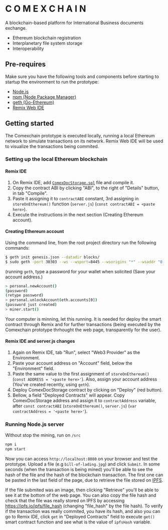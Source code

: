 # C O M E X C H A I N

A blockchain-based platform for International Business documents exchange.
  - Ethereum blockchain registration
  - Interplanetary file system storage 
  - Interoperability

## Pre-requires
Make sure you have the following tools and components before starting to startup the environment to run the prototype:
* [Node.js](https://nodejs.org/en/)
* [npm (Node Package Manager)](https://www.npmjs.com/)
* [geth (Go-Ethereum)](https://github.com/ethereum/go-ethereum)
* [Remix Web IDE](http://remix.ethereum.org/)

## Getting started
The Comexchain prototype is executed locally, running a local Ethereum network to simulate transactions on its network. Remix Web IDE will be used to visualize the transactions being commited.

### Setting up the local Ethereum blockchain
#### Remix IDE
1) On Remix IDE, add [`ComexDocStorage.sol`]() file and compile it.
2) Copy the contract ABI by clicking "ABI", to the right of "Details" button, in tab "Compile".
3) Paste it assigning it to `contractABI` constant, 3rd assigning in `storeOnEthereum()` function (`server.js`) (`const contractABI = <paste here>`).
4) Execute the instructions in the next section (Creating Ethereum account).

#### Creating Ethereum account
Using the command line, from the root project directory run the following commands:
```sh
$ geth init genesis.json --datadir blocks/
$ sudo geth -port 30303 --ws --wsport=8445 --wsorigins "*" --wsaddr "0.0.0.0" --wsapi personal,db,eth,net,web3,pubsub --datadir "blocks" --networkid 1 --rpcapi personal,db,eth,net,web3,pubsub --rpc --rpcport 8545 --rpccorsdomain "*" --rpcaddr "0.0.0.0" console
```
(running `geth`, type a password for your wallet when solicited (Save your account address.)
```sh
> personal.newAccount()
(password)
(retype password)
> personal.unlockAccount(eth.accounts[0])
(password just created)
> miner.start()
```
Your computer is minning, let this running. It is needed for deploy the smart contract through Remix and for further transactions (being executed by the Comexchain prototype thrhought the web page, transparently for the user).

#### Remix IDE and server.js changes
1) Again on Remix IDE, tab "Run", select "Web3 Provider" as the Environment.
2) Paste your account address on "Account" field, below the "Environment" field.
3) Paste the same value to the first assignment of `storeOnEthereum()` (`const ADDRESS = '<paste here>'`). Also, assign your account address (You've created recently, using `geth`).
4) Deploy ComexDocStorage contract by clicking on "Deploy" (red button).
5) Bellow, a field "Deployed Contracts" will appear. Copy ComexDocStorage address and assign it to `contractAddress` variable, after `const contractABI` (`storeOnEthereum()`, `server.js`) (`var contractAddress = '<paste here>'`).

### Running Node.js server
Without stop the mining, run on `/src`
```sh
npm i
npm start
```
Now you can access `http://localhost:8080` on your browser and test the prototype. Upload a file (e.g `bill-of-lading.jpg`) and click `Submit`. In some seconds (when the transaction is being mined) you'll be able to see the hash of the file and the hash of the blockchain transaction. The first one can be pasted in the last field of the page, due to retrieve the file stored on [IPFS](https://ipfs.io/).

If the file submited was an image, then clicking "Retrieve" you'll be able to see it at the bottom of the web page.
You can also copy the file hash and check that the file was really stored on IPFS by accessing https://ipfs.io/ipfs/file_hash (changing "file_hash" by the file hash).
To verify if the transaction was really commited, you have its hash, and also you can go to Remix IDE, click `get` in "Deployed Contracts" field to execute `get()` smart contract function and see what is the value of `ipfsHash` variable.
